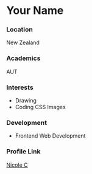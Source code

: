 # Your Name

### Location

New Zealand

### Academics

AUT

### Interests

- Drawing
- Coding CSS Images

### Development

- Frontend Web Development

### Profile Link

[Nicole C](https://github.com/nychinn)